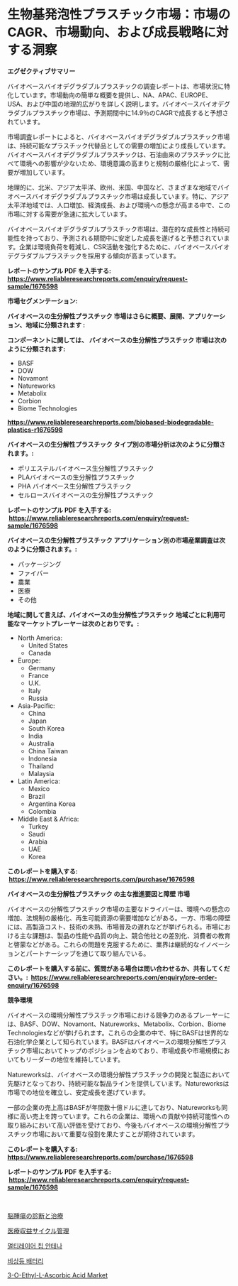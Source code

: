 <p><h1>生物基発泡性プラスチック市場：市場のCAGR、市場動向、および成長戦略に対する洞察</h1></p><p><strong>エグゼクティブサマリー</strong></p>
<p><p>バイオベースバイオデグラダブルプラスチックの調査レポートは、市場状況に特化しています。市場動向の簡単な概要を提供し、NA、APAC、EUROPE、USA、および中国の地理的広がりを詳しく説明します。バイオベースバイオデグラダブルプラスチック市場は、予測期間中に14.9％のCAGRで成長すると予想されています。</p><p>市場調査レポートによると、バイオベースバイオデグラダブルプラスチック市場は、持続可能なプラスチック代替品としての需要の増加により成長しています。バイオベースバイオデグラダブルプラスチックは、石油由来のプラスチックに比べて環境への影響が少ないため、環境意識の高まりと規制の厳格化によって、需要が増加しています。</p><p>地理的に、北米、アジア太平洋、欧州、米国、中国など、さまざまな地域でバイオベースバイオデグラダブルプラスチック市場は成長しています。特に、アジア太平洋地域では、人口増加、経済成長、および環境への懸念が高まる中で、この市場に対する需要が急速に拡大しています。</p><p>バイオベースバイオデグラダブルプラスチック市場は、潜在的な成長性と持続可能性を持っており、予測される期間中に安定した成長を遂げると予想されています。企業は環境負荷を軽減し、CSR活動を強化するために、バイオベースバイオデグラダブルプラスチックを採用する傾向が高まっています。</p></p>
<p><strong>レポートのサンプル PDF を入手する: <a href="https://www.reliableresearchreports.com/enquiry/request-sample/1676598">https://www.reliableresearchreports.com/enquiry/request-sample/1676598</a></strong></p>
<p><strong>市場セグメンテーション:</strong></p>
<p><strong> バイオベースの生分解性プラスチック 市場はさらに概要、展開、アプリケーション、地域に分類されます :</strong></p>
<p><strong>コンポーネントに関しては、 バイオベースの生分解性プラスチック 市場は次のように分類されます: &nbsp;</strong></p>
<p><ul><li>BASF</li><li>DOW</li><li>Novamont</li><li>Natureworks</li><li>Metabolix</li><li>Corbion</li><li>Biome Technologies</li></ul></p>
<p><strong><a href="https://www.reliableresearchreports.com/biobased-biodegradable-plastics-r1676598">https://www.reliableresearchreports.com/biobased-biodegradable-plastics-r1676598</a></strong></p>
<p><strong> バイオベースの生分解性プラスチック タイプ別の市場分析は次のように分類されます。:</strong></p>
<p><ul><li>ポリエステルバイオベース生分解性プラスチック</li><li>PLAバイオベースの生分解性プラスチック</li><li>PHA バイオベース生分解性プラスチック</li><li>セルロースバイオベースの生分解性プラスチック</li></ul></p>
<p><strong>レポートのサンプル PDF を入手する: &nbsp;<a href="https://www.reliableresearchreports.com/enquiry/request-sample/1676598">https://www.reliableresearchreports.com/enquiry/request-sample/1676598</a></strong></p>
<p><strong> バイオベースの生分解性プラスチック アプリケーション別の市場産業調査は次のように分類されます。:</strong></p>
<p><ul><li>パッケージング</li><li>ファイバー</li><li>農業</li><li>医療</li><li>その他</li></ul></p>
<p><strong>地域に関して言えば、バイオベースの生分解性プラスチック 地域ごとに利用可能なマーケットプレーヤーは次のとおりです。:</strong></p>
<p><ul>
    <li>
        North America:
        <ul>
            <li>United States</li>
            <li>Canada</li>
        </ul>
    </li>
    <li>
        Europe:
        <ul>
            <li>Germany</li>
            <li>France</li>
            <li>U.K.</li>
            <li>Italy</li>
            <li>Russia</li>
        </ul>
    </li>
    <li>
        Asia-Pacific:
        <ul>
            <li>China</li>
            <li>Japan</li>
            <li>South Korea</li>
            <li>India</li>
            <li>Australia</li>
            <li>China Taiwan</li>
            <li>Indonesia</li>
            <li>Thailand</li>
            <li>Malaysia</li>
        </ul>
    </li>
    <li>
        Latin America:
        <ul>
            <li>Mexico</li>
            <li>Brazil</li>
            <li>Argentina Korea</li>
            <li>Colombia</li>
        </ul>
    </li>
    <li>
        Middle East & Africa:
        <ul>
            <li>Turkey</li>
            <li>Saudi</li>
            <li>Arabia</li>
            <li>UAE</li>
            <li>Korea</li>
        </ul>
    </li>
    </ul></p>
<p><strong>このレポートを購入する: &nbsp;<a href="https://www.reliableresearchreports.com/purchase/1676598">https://www.reliableresearchreports.com/purchase/1676598</a></strong></p>
<p><strong>バイオベースの生分解性プラスチック の主な推進要因と障壁 市場</strong></p>
<p><p>バイオベースの分解性プラスチック市場の主要なドライバーは、環境への懸念の増加、法規制の厳格化、再生可能資源の需要増加などがある。一方、市場の障壁には、高製造コスト、技術の未熟、市場普及の遅れなどが挙げられる。市場における主な課題は、製品の性能や品質の向上、競合他社との差別化、消費者の教育と啓蒙などがある。これらの問題を克服するために、業界は継続的なイノベーションとパートナーシップを通じて取り組んでいる。</p></p>
<p><strong>このレポートを購入する前に、質問がある場合は問い合わせるか、共有してください。:&nbsp; <a href="https://www.reliableresearchreports.com/enquiry/pre-order-enquiry/1676598">https://www.reliableresearchreports.com/enquiry/pre-order-enquiry/1676598</a></strong></p>
<p><strong>競争環境</strong></p>
<p><p>バイオベースの環境分解性プラスチック市場における競争力のあるプレーヤーには、BASF、DOW、Novamont、Natureworks、Metabolix、Corbion、Biome Technologiesなどが挙げられます。これらの企業の中で、特にBASFは世界的な石油化学企業として知られています。BASFはバイオベースの環境分解性プラスチック市場においてトップのポジションを占めており、市場成長や市場規模においてもリーダーの地位を維持しています。</p><p>Natureworksは、バイオベースの環境分解性プラスチックの開発と製造において先駆けとなっており、持続可能な製品ラインを提供しています。Natureworksは市場での地位を確立し、安定成長を遂げています。</p><p>一部の企業の売上高はBASFが年間数十億ドルに達しており、Natureworksも同様に高い売上を誇っています。これらの企業は、環境への貢献や持続可能性への取り組みにおいて高い評価を受けており、今後もバイオベースの環境分解性プラスチック市場において重要な役割を果たすことが期待されています。</p></p>
<p><strong>このレポートを購入する: &nbsp; <a href="https://www.reliableresearchreports.com/purchase/1676598">https://www.reliableresearchreports.com/purchase/1676598</a></strong></p>
<p><strong>レポートのサンプル PDF を入手する: &nbsp;<a href="https://www.reliableresearchreports.com/enquiry/request-sample/1676598">https://www.reliableresearchreports.com/enquiry/request-sample/1676598</a></strong><strong></strong></p>
<p>&nbsp;</p>
<p><p><a href="https://github.com/AaronVargas43/Market-Research-Report-List-1/blob/main/283400948895.md">脳腫瘍の診断と治療</a></p><p><a href="https://github.com/oqoeusbvpadwjs08/Market-Research-Report-List-2/blob/main/932455948893.md">医療収益サイクル管理</a></p><p><a href="https://github.com/hxzi07639916/Market-Research-Report-List-2/blob/main/735482443523.md">멀티레이어 칩 안테나</a></p><p><a href="https://github.com/anton65482023/Market-Research-Report-List-1/blob/main/572865443521.md">비상등 배터리</a></p><p><a href="https://issuu.com/reportprime-2/docs/3-o-ethyl-l-ascorbic-acid-market-size-2030.pptx">3-O-Ethyl-L-Ascorbic Acid Market</a></p></p>